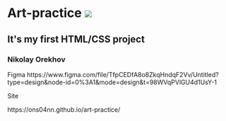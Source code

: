 # Art-practice ![](https://github.com/blackcater/blackcater/raw/main/images/Hi.gif) 
## It's my first HTML/CSS project
### Nikolay Orekhov

<p>
Figma
https://www.figma.com/file/TfpCEDfA8o8ZkqHndqF2Vv/Untitled?type=design&node-id=0%3A1&mode=design&t=98WVqPVlGU4d1UsY-1
</p>
Site
<p> https://ons04nn.github.io/art-practice/ </p>
